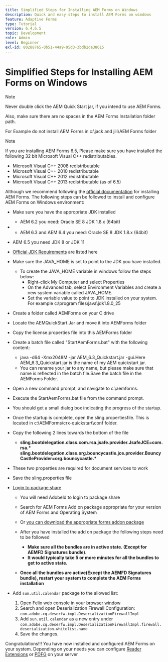 ```yaml
---
title: Simplified Steps for Installing AEM Forms on Windows
description: Quick and easy steps to install AEM Forms on windows
feature: Adaptive Forms
type: Tutorial
version: 6.4,6.5
topic: Development
role: Admin
level: Beginner
exl-id: 80288765-0b51-44a9-95d3-3bdb2da38615
---
```

# Simplified Steps for Installing AEM Forms on Windows

>[!NOTE]
>
>Never double click the AEM Quick Start jar, if you intend to use AEM Forms.
>
>Also, make sure there are no spaces in the AEM Forms Installation folder path.
>
>For Example do not install AEM Forms in c:\jack and jill\AEM Forms folder

>[!NOTE]
>
>If you are installing AEM Forms 6.5, Please make sure you have installed the following 32 bit Microsoft Visual C++ redistributables.
>
>* Microsoft Visual C++ 2008 redistributable
>* Microsoft Visual C++ 2010 redistributable
>* Microsoft Visual C++ 2012 redistributable
>* Microsoft Visual C++ 2013 redistributable (as of 6.5)

Although we recommend following the [official documentation](https://helpx.adobe.com/experience-manager/6-3/forms/using/installing-configuring-aem-forms-osgi.html) for installing AEM Forms. The following steps can be followed to install and configure AEM Forms on Windows environment:

* Make sure you have the appropriate JDK installed
   * AEM 6.2 you need: Oracle SE 8 JDK 1.8.x (64bit)
*    * AEM 6.3 and AEM 6.4 you need: Oracle SE 8 JDK 1.8.x (64bit)
   * AEM 6.5 you need JDK 8 or JDK 11
   * [Official JDK Requirements](https://helpx.adobe.com/experience-manager/6-3/sites/deploying/using/technical-requirements.html) are listed here
*  Make sure the JAVA_HOME is set to point to the JDK you have installed.
    *  To create the JAVA_HOME variable in windows follow the steps below:
       * Right-click My Computer and select Properties
        * On the Advanced tab, select Environment Variables and create a new system variable called JAVA_HOME.
        * Set the variable value to point to JDK installed on your system. For example c:\program files\java\jdk1.8.0_25

* Create a folder called AEMForms on your C drive
* Locate the AEMQuickStart.Jar and move it into AEMForms folder
* Copy the license.properties file into this AEMForms folder
* Create a batch file called "StartAemForms.bat" with the following content:
    * java -d64 -Xmx2048M -jar AEM_6.3_Quickstart.jar -gui.Here AEM_6.3_Quickstart.jar is the name of my AEM quickstart jar.
    * You can rename your jar to any name, but please make sure that name is reflected in the batch file.Save the batch file in the AEMForms Folder.

* Open a new command prompt, and navigate to c:\aemforms.

* Execute the StartAemForms.bat file from the command prompt.

* You should get a small dialog box indicating the progress of the startup.

* Once the startup is complete, open the sling.propertiesfile. This is located in c:\AEMForms\crx-quickstart\conf folder.

* Copy the following 2 lines towards the bottom of the file
    * **sling.bootdelegation.class.com.rsa.jsafe.provider.JsafeJCE=com.rsa.&#42;** **sling.bootdelegation.class.org.bouncycastle.jce.provider.BouncyCastleProvider=org.bouncycastle.&#42;**
* These two properties are required for document services to work
* Save the sling.properties file

* [Login to package share](http://localhost:4502/crx/packageshare/login.html)

    * You will need AdobeId to login to package share
    * Search for AEM Forms Add on package appropriate for your version of AEM Forms and Operating System
    * Or [you can download the appropriate forms addon package](https://helpx.adobe.com/aem-forms/kb/aem-forms-releases.html)
    * After you have installed the add on package the following steps need to be followed

        * **Make sure all the bundles are in active state. (Except for AEMFD Signatures bundle).**
        * **It would typically take 5 or more minutes for all the bundles to get to active state.**

    * **Once all the bundles are active(Except the AEMFD Signatures bundle), restart your system to complete the AEM Forms installation**

* Add `sun.util.calendar` package to the allowed list:

  1. Open Felix web console in your [browser window](http://localhost:4502/system/console/configMgr)
  2. Search and open Deserialization Firewall Configuration: `com.adobe.cq.deserfw.impl.DeserializationFirewallImpl`
  3. Add `sun.util.calendar` as a new entry under `com.adobe.cq.deserfw.impl.DeserializationFirewallImpl.firewall.deserialization.whitelist.name`
  4. Save the changes.

Congratulations!!! You have now installed and configured AEM Forms on your system.
Depending on your needs you can configure  [Reader Extensions](https://helpx.adobe.com/experience-manager/6-3/forms/using/configuring-document-services.html) or [ PDFG](https://helpx.adobe.com/experience-manager/6-3/forms/using/install-configure-pdf-generator.html) on your server
